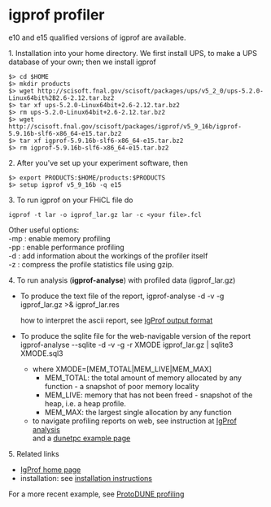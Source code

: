 # igprof profiler

e10 and e15 qualified versions of igprof are available.

1\. Installation into your home directory. We first install UPS, to make a UPS database of your own; then we install igprof

    $> cd $HOME
    $> mkdir products
    $> wget http://scisoft.fnal.gov/scisoft/packages/ups/v5_2_0/ups-5.2.0-Linux64bit%2B2.6-2.12.tar.bz2
    $> tar xf ups-5.2.0-Linux64bit+2.6-2.12.tar.bz2
    $> rm ups-5.2.0-Linux64bit+2.6-2.12.tar.bz2
    $> wget http://scisoft.fnal.gov/scisoft/packages/igprof/v5_9_16b/igprof-5.9.16b-slf6-x86_64-e15.tar.bz2
    $> tar xf igprof-5.9.16b-slf6-x86_64-e15.tar.bz2
    $> rm igprof-5.9.16b-slf6-x86_64-e15.tar.bz2

2\. After you've set up your experiment software, then

    $> export PRODUCTS:$HOME/products:$PRODUCTS
    $> setup igprof v5_9_16b -q e15

3\. To run igprof on your FHiCL file do

    igprof -t lar -o igprof_lar.gz lar -c <your file>.fcl

Other useful options:  
-mp : enable memory profiling  
-pp : enable performance profiling  
-d : add information about the workings of the profiler itself  
-z : compress the profile statistics file using gzip.

4\. To run analysis (****igprof-analyse****) with profiled data (igprof_lar.gz)

-   To produce the text file of the report,
        igprof-analyse -d -v -g igprof_lar.gz >&amp; igprof_lar.res

    how to interpret the ascii report, see [IgProf output format](http://igprof.org/text-output-format.html)

<!-- -->

-   To produce the sqlite file for the web-navigable version of the report
        igprof-analyse --sqlite -d -v -g -r XMODE igprof_lar.gz | sqlite3 XMODE.sql3 

    -   where XMODE=\[MEM_TOTAL\|MEM_LIVE\|MEM_MAX\]
        -   MEM_TOTAL: the total amount of memory allocated by any function - a snapshot of poor memory locality
        -   MEM_LIVE: memory that has not been freed - snapshot of the heap, i.e. a heap profile.
        -   MEM_MAX: the largest single allocation by any function
    -   to navigate profiling reports on web, see instruction at [IgProf analysis](http://igprof.org/analysis.html)  
        and a [dunetpc example page](https://g4cpt.fnal.gov/larsoft/dunetpc_v06_57_00/igprof.html)

5\. Related links

-   [IgProf home page](http://igprof.org/)
-   installation: see [installation instructions](http://igprof.org/install.html)

For a more recent example, see [ProtoDUNE profiling](ProtoDUNE_and_DUNE_Far_Detector_simulation_and_reconstruction_workflows_(v06_57_00)#Profiling-memory-and-CPU-performance)
